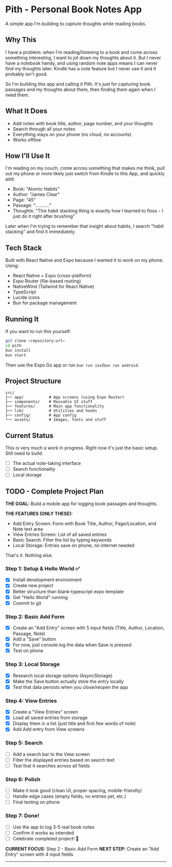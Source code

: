 # Pith - Personal Book Notes App

A simple app I'm building to capture thoughts while reading books.

## Why This

I have a problem: when I'm reading/listening to a book and come across something interesting, I want to jot down my thoughts about it. But I never have a notebook handy, and using random note apps means I can never find my thoughts later. Kindle has a note feature but I never use it and it probably isn't good.

So I'm building this app and calling it Pith. It's just for capturing book passages and my thoughts about them, then finding them again when I need them.

## What It Does

- Add notes with book title, author, page number, and your thoughts
- Search through all your notes
- Everything stays on your phone (no cloud, no accounts)
- Works offline

## How I'll Use It

I'm reading on my couch, come across something that makes me think, pull out my phone or more likely just switch from Kindle to this App, and quickly add:

- Book: "Atomic Habits"
- Author: "James Clear"
- Page: "45"
- Passage: "..........."
- Thoughts: "This habit stacking thing is exactly how I learned to floss - I just do it right after brushing"

Later when I'm trying to remember that insight about habits, I search "habit stacking" and find it immediately.

## Tech Stack

Built with React Native and Expo because I wanted it to work on my phone. Using:

- React Native + Expo (cross-platform)
- Expo Router (file-based routing)
- NativeWind (Tailwind for React Native)
- TypeScript
- Lucide icons
- Bun for package management

## Running It

If you want to run this yourself:

```bash
git clone <repository-url>
cd pith
bun install
bun start
```

Then use the Expo Go app or run `bun run ios`/`bun run android`.

## Project Structure

```
src/
├── app/           # App screens (using Expo Router)
├── components/    # Reusable UI stuff
├── features/      # Main app functionality
├── lib/           # Utilities and hooks
├── config/        # App config
└── assets/        # Images, fonts and stuff
```

## Current Status

This is very much a work in progress. Right now it's just the basic setup. Still need to build:

- [ ] The actual note-taking interface
- [ ] Search functionality
- [ ] Local storage

## TODO - Complete Project Plan

**THE GOAL:** Build a mobile app for logging book passages and thoughts.

**THE FEATURES (ONLY THESE):**

- Add Entry Screen: Form with Book Title, Author, Page/Location, and Note text area
- View Entries Screen: List of all saved entries
- Basic Search: Filter the list by typing keywords
- Local Storage: Entries save on phone, no internet needed

That's it. Nothing else.

### Step 1: Setup & Hello World ✅

- [x] Install development environment
- [x] Create new project
- [x] Better structure than blank-typescript expo template
- [x] Get "Hello World" running
- [x] Commit to git

### Step 2: Basic Add Form

- [x] Create an "Add Entry" screen with 5 input fields (Title, Author, Location, Passage, Note)
- [x] Add a "Save" button
- [x] For now, just console.log the data when Save is pressed
- [x] Test on phone

### Step 3: Local Storage

- [x] Research local storage options (AsyncStorage)
- [x] Make the Save button actually store the entry locally
- [x] Test that data persists when you close/reopen the app

### Step 4: View Entries

- [x] Create a "View Entries" screen
- [x] Load all saved entries from storage
- [x] Display them in a list (just title and first few words of note)
- [x] Add Add entry from View screens

### Step 5: Search

- [ ] Add a search bar to the View screen
- [ ] Filter the displayed entries based on search text
- [ ] Test that it searches across all fields

### Step 6: Polish

- [ ] Make it look good (clean UI, proper spacing, mobile-friendly)
- [ ] Handle edge cases (empty fields, no entries yet, etc.)
- [ ] Final testing on phone

### Step 7: Done!

- [ ] Use the app to log 3-5 real book notes
- [ ] Confirm it works as intended
- [ ] Celebrate completed project! 🎉

**CURRENT FOCUS:** Step 2 - Basic Add Form
**NEXT STEP:** Create an "Add Entry" screen with 4 input fields

---
